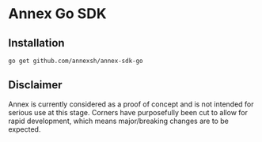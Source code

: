 # Annex Go SDK

## Installation

```
go get github.com/annexsh/annex-sdk-go
```

## Disclaimer

Annex is currently considered as a proof of concept and is not intended for serious use at this stage. Corners have
purposefully been cut to allow for rapid development, which means major/breaking changes are to be expected.
